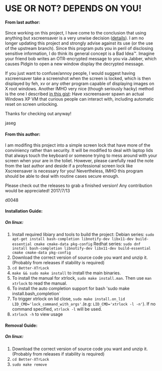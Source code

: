 USE OR NOT? DEPENDS ON YOU!
===========

#### From last author:

Since working on this project, I have come to the conclusion that using anything but xscreensaver is a very unwise decision ([details](http://www.jwz.org/xscreensaver/toolkits.html)). I am no longer updating this project and strongly advise against its use (or the use of the upstream branch). Since this program puts you in peril of disclosing sensitive information, I do think its general concept is a Bad Idea™. Imagine your friend bob writes an OTR-encrypted message to you via Jabber, which causes Pidgin to open a new window display the decrypted message.

If you just want to confuse/annoy people, I would suggest having xscreensaver take a screenshot when the screen is locked, which is then displayed by feh, xv or any other program capable of displaying images on X root windows. Another IMHO very nice (though seriously hacky) method is the one I described [in this gist](https://gist.github.com/jaseg/3487142): Have xscreensaver spawn an actual Windows XP VM that curious people can interact with, including automatic reset on screen unlocking.

Thanks for checking out anyway!

jaseg


#### From this author:

I am modifing this project into a simple screen lock that have more of the conviniency rather than security. It will be modified to deal with laptop lids that always touch the keyboard or someone trying to mess around with your screen when your are in the toliet. However, please carefully read the note from the last author and deside if a professional screen lock like Xscreensaver is necessary for you! Nevertheless, IMHO this program should be able to deal with routine cases secure enough. 

Please check out the releases to grab a finished version! Any contribution would be appreciated!
2017/7/13

d0048

#### Installation Guide:
##### On linux:
1. Install required libiary and tools to build the project:
Debian series: `sudo apt-get install bash-completion libnotify-dev libx11-dev build-essential cmake cmake-data pkg-config`
Redhat series: `sudo dnf install bash-completion libnotify-dev libx11-dev build-essential cmake cmake-data pkg-config`
2. Download the correct version of source code you want and unzip it.(Probably from releases if stability is required)
3. `cd Better-XTrLock`
4. `make && sudo make install` to install the main binaries.
5. To install the manual for xtrlock, `sudo make install.man`. Then use `man xtrlock` to read the manual.
6. To install the auto completion support for bash 'sudo make install.bash_completion`
7. To trigger xtrlock on lid close, `sudo make install.on_lid LID_CMD='lock_command_with_args'`.(e.g: `LID_CMD='xtrlock -l -n'`). If no command specified, `xtrlock -l` will be used.
8. `xtrlock -h` to view usage

#### Removal Guide:
##### On linux:
1. Download the correct version of source code you want and unzip it.(Probably from releases if stability is required)
2. `cd Better-XTrLock`
3. `sudo make remove`
